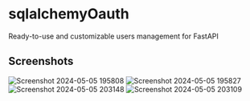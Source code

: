 # sqlalchemyOauth
Ready-to-use and customizable users management for FastAPI

## Screenshots

![Screenshot 2024-05-05 195808](https://github.com/GisoreB/sqlalchemyOauth/assets/144854877/d39287b3-eff5-4b28-bb00-abf8450829eb)
![Screenshot 2024-05-05 195827](https://github.com/GisoreB/sqlalchemyOauth/assets/144854877/9b39baf6-3d2f-4c4e-a295-8111205deea0)
![Screenshot 2024-05-05 203148](https://github.com/GisoreB/sqlalchemyOauth/assets/144854877/82d335d5-99ca-45d8-81e2-f3545e48af83)
![Screenshot 2024-05-05 203109](https://github.com/GisoreB/sqlalchemyOauth/assets/144854877/9715a47d-ba95-4752-8d18-421e3cd90351)

